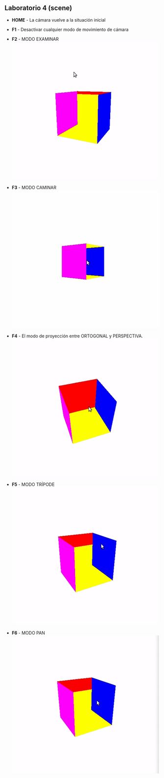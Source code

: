 ## Laboratorio 4 (scene)
* **HOME** - La cámara vuelve a la situación inicial
* **F1** - Desactivar cualquier modo de movimiento de cámara
* **F2** - MODO EXAMINAR
![](imgs/examinar.gif)

* **F3** - MODO CAMINAR
![](imgs/caminar.gif)

* **F4** - El modo de proyección entre ORTOGONAL y PERSPECTIVA.
![](imgs/pers_orth.gif)

* **F5** - MODO TRÍPODE
![](imgs/tripode.gif)

* **F6** - MODO PAN
![](imgs/pan.gif)
